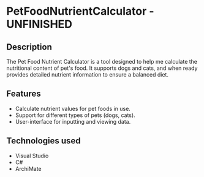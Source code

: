 # PetFoodNutrientCalculator - UNFINISHED

## Description
The Pet Food Nutrient Calculator is a tool designed to help me calculate the nutritional content of pet's food. It supports dogs and cats, and when ready provides detailed nutrient information to ensure a balanced diet.

## Features
- Calculate nutrient values for pet foods in use.
- Support for different types of pets (dogs, cats).
- User-interface for inputting and viewing data.

## Technologies used 
- Visual Studio
- C# 
- ArchiMate 
